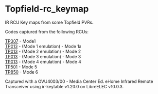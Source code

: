 # Topfield-rc_keymap
IR RCU Key maps from some Topfield PVRs.<br />

Codes captured from the following RCUs:<br />

[TP307](http://oztoppy.wikidot.com/tp307) - Mode1<br />
[TP013](http://oztoppy.wikidot.com/tp013) - (Mode 1 emulation) - Mode 1a<br />
[TP013](http://oztoppy.wikidot.com/tp013) - (Mode 2 emulation) - Mode 2<br />
[TP013](http://oztoppy.wikidot.com/tp013) - (Mode 3 emulation) - Mode 3<br />
[TP013](http://oztoppy.wikidot.com/tp013) - (Mode 4 emulation) - Mode 4<br />
[TP501](http://oztoppy.wikidot.com/tp501) - Mode 5<br />
[TP850](http://oztoppy.wikidot.com/tp857) - Mode 6<br />

Captured with a OVU4003/00 - Media Center Ed. eHome Infrared Remote Transceiver using ir-keytable v1.20.0 on LibreELEC v10.0.3.
